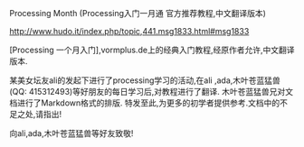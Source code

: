 ﻿ Processing Month (Processing入门一月通 官方推荐教程,中文翻译版本)   
 
 http://www.hudo.it/index.php/topic,441.msg1833.html#msg1833
 
[Processing 一个月入门],vormplus.de上的经典入门教程,经原作者允许,中文翻译版本.   

某美女坛友ali的发起下进行了processing学习的活动,在ali ,ada,木叶苍蓝猛兽(QQ: 415312493)等好朋友的每日学习后,对教程进行了翻译. 木叶苍蓝猛兽兄对文档进行了Markdown格式的排版.
特发至此,为更多的初学者提供参考.文档中的不足之处,请指出!   

向ali,ada,木叶苍蓝猛兽等好友致敬!   
 
 